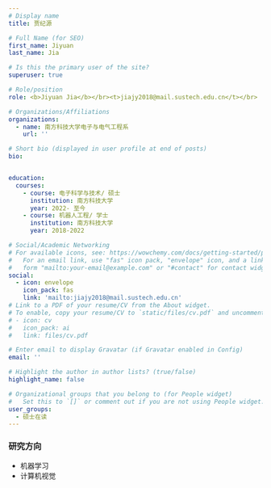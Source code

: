 ```yaml
---
# Display name
title: 贾纪源

# Full Name (for SEO)
first_name: Jiyuan
last_name: Jia

# Is this the primary user of the site?
superuser: true

# Role/position
role: <b>Jiyuan Jia</b></br><t>jiajy2018@mail.sustech.edu.cn</t></br>

# Organizations/Affiliations
organizations:
  - name: 南方科技大学电子与电气工程系
    url: ''

# Short bio (displayed in user profile at end of posts)
bio:


education:
  courses:
    - course: 电子科学与技术/ 硕士
      institution: 南方科技大学
      year: 2022- 至今
    - course: 机器人工程/ 学士
      institution: 南方科技大学
      year: 2018-2022

# Social/Academic Networking
# For available icons, see: https://wowchemy.com/docs/getting-started/page-builder/#icons
#   For an email link, use "fas" icon pack, "envelope" icon, and a link in the
#   form "mailto:your-email@example.com" or "#contact" for contact widget.
social:
  - icon: envelope
    icon_pack: fas
    link: 'mailto:jiajy2018@mail.sustech.edu.cn'
# Link to a PDF of your resume/CV from the About widget.
# To enable, copy your resume/CV to `static/files/cv.pdf` and uncomment the lines below.
# - icon: cv
#   icon_pack: ai
#   link: files/cv.pdf

# Enter email to display Gravatar (if Gravatar enabled in Config)
email: ''

# Highlight the author in author lists? (true/false)
highlight_name: false

# Organizational groups that you belong to (for People widget)
#   Set this to `[]` or comment out if you are not using People widget.
user_groups:
  - 硕士在读
---
```



### **研究方向**
* 机器学习
* 计算机视觉
